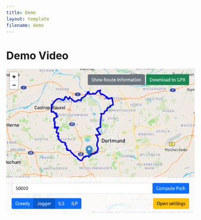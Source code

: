 ```yaml
---
title: Demo
layout: template
filename: demo
--- 
```


# Demo Video 
[![Demo Video](UIroute.png)](https://www.youtube.com/watch?v=1yXoEF6kSD8)
